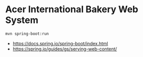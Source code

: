 # Acer International Bakery Web System

```sh
mvn spring-boot:run
```

- https://docs.spring.io/spring-boot/index.html
- https://spring.io/guides/gs/serving-web-content/
